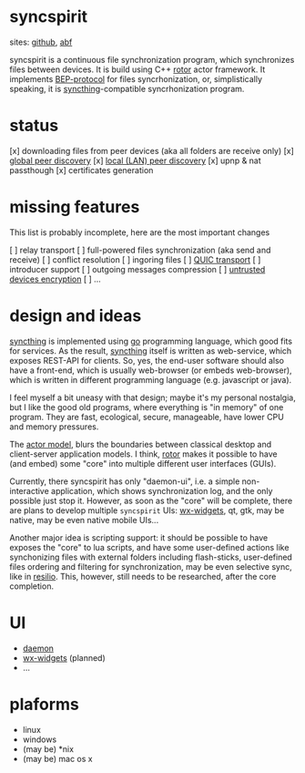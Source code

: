 # syncspirit

sites: [github](https://github.com/basiliscos/syncspirit), [abf](https://github.com/basiliscos/syncspirit)

syncspirit is a continuous file synchronization program, which synchronizes files between devices.
It is build using C++ [rotor](github.com/basiliscos/cpp-rotor) actor framework. It implements
[BEP-protocol](https://docs.syncthing.net/specs/bep-v1.html) for files syncrhonization, or, 
simplistically speaking, it is [syncthing](https://syncthing.net)-compatible syncrhonization
program.


# status

[x] downloading files from peer devices (aka all folders are receive only)
[x] [global peer discovery](https://docs.syncthing.net/specs/globaldisco-v3.html)
[x] [local (LAN) peer discovery](https://docs.syncthing.net/specs/localdisco-v4.html)
[x] upnp & nat passthough
[x] certificates generation


# missing features

This list is probably incomplete, here are the most important changes

[ ] relay transport
[ ] full-powered files synchronization (aka send and receive)
[ ] conflict resolution
[ ] ingoring files
[ ] [QUIC transport](https://en.wikipedia.org/wiki/QUIC)
[ ] introducer support
[ ] outgoing messages compression
[ ] [untrusted devices encryption](https://docs.syncthing.net/specs/untrusted.html)
[ ] ...

# design and ideas

[syncthing](https://syncthing.net) is implemented using [go](https://go.dev/) programming
language, which good fits for services. As the result, [syncthing](https://syncthing.net)
itself is written as web-service, which exposes REST-API for clients. So, yes, the end-user
software should also have a front-end, which is usually web-browser (or embeds web-browser),
which is written in different programming language (e.g. javascript or java).

I feel myself a bit uneasy with that design; maybe it's my personal nostalgia, but I like
the good old programs, where everything is "in memory" of one program. They are fast, 
ecological, secure, manageable, have lower CPU and memory pressures.

The [actor model](https://en.wikipedia.org/wiki/Actor_model), blurs the boundaries between
classical desktop and client-server application models. I think, 
[rotor](github.com/basiliscos/cpp-rotor) makes it possible to have (and embed) some 
"core" into multiple different user interfaces (GUIs). 

Currently, there syncspirit has only "daemon-ui", i.e. a simple non-interactive application,
which shows synchronization log, and the only possible just stop it. However, as soon
as the "core" will be complete, there are plans to develop multiple `syncspirit` UIs:
[wx-widgets](https://www.wxwidgets.org/), qt, gtk, may be native, may be even native mobile UIs...

Another major idea is scripting support: it should be possible to have exposes the "core" to lua 
scripts, and have some user-defined actions like synchonizing files with external folders including
flash-sticks, user-defined files ordering and filtering for synchronization, may be even selective
sync, like in [resilio](https://www.resilio.com/). This, however, still needs to be researched,
after the core completion.

# UI

- [daemon](docs/daemon.md)
- [wx-widgets](https://www.wxwidgets.org/) (planned)
- ...

# plaforms

- linux
- windows
- (may be) *nix
- (may be) mac os x
